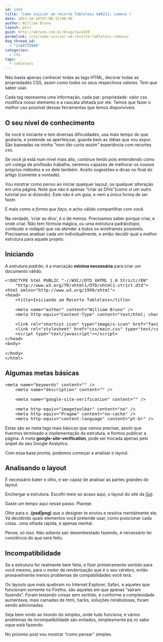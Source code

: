 ```yaml
---
id: 1459
title: 'Como iniciar um recorte Tableless &#8211; comece !'
date: 2011-10-10T07:00:31+00:00
author: William Bruno
layout: post
guid: http://wbruno.com.br/blog/?p=1459
permalink: /css/como-iniciar-um-recorte-tableless-comece/
dsq_thread_id:
  - "2104735998"
categories:
  - CSS
tags:
  - tableless
---
```

Não basta apenas conhecer todas as tags HTML, decorar todas as propriedades CSS, assim como todos os seus respectivos valores. Tem que saber usar.

Cada tag representa uma informação, cada par: propriedade: valor css modifica nosso elemento e a cascata afetada por ele. Temos que fazer o melhor uso possível dessas ferramentas que temos disponvíveis.
  
<!--more-->

## O seu nível de conhecimento

Se você é iniciante e tem diversas dificuldades, usa mais tempo do que gostaria, e pretende se aperfeiçoar, guarde bem as idéias que vou expor. São baseadas na minha _&#8220;nem tão curta assim&#8221;_ experiência com recortes css.
  
Se você já está num nível mais alto, continue lendo pois entendendo como um colega de profissão trabalha, seremos capazes de melhorar os nossos próprios métodos e os dele também. Aceito sugestões e dicas no final do artigo (comente a vontade).

Vou mostrar como penso ao iniciar qualquer layout, ou qualquer alteração em uma página. Note que não é apenas &#8220;criar as DIVs&#8221;(como vi um outro tutorial por ai dizendo). Este não é um guia, e nem a única forma de ser fazer.
  
É mais como _a forma que faço_, e acho válido compartilhar com você.

Na verdade, &#8216;criar as divs&#8217;, é o de menos. Precisamos saber porque criar, e onde criar. Não tem fórmula mágica, ou uma estrutura padrão(topo, conteudo e rodapé) que vai atender a todos os wireframes possíveis. Precisamos analisar cada um individualmente, e então decidir qual a melhor estrutura para aquele projeto.

## Iniciando

A _estrutura padrão_, é a marcação **mínima necessária** para criar um documento válido:

<pre name="code" class="html">&lt;!DOCTYPE html PUBLIC "-//W3C//DTD XHTML 1.0 Strict//EN"
	"http://www.w3.org/TR/xhtml1/DTD/xhtml1-strict.dtd">
&lt;html xmlns="http://www.w3.org/1999/xhtml">
&lt;head>
	&lt;title>Iniciando um Recorte Tableless&lt;/title>
	
	&lt;meta name="author" content="William Bruno" />
	&lt;meta http-equiv="Content-Type" content="text/html; charset=iso-8859-1" />
	
	&lt;link rel="shortcut icon" type="image/x-icon" href="favicon.ico" />
	&lt;link rel="stylesheet" href="css/main.css" type="text/css" />
	&lt;script type="text/javascript">&lt;/script>
&lt;/head>
&lt;body>

&lt;/body>
&lt;/html>
</pre>

## Algumas metas básicas

<pre name="code" class="html:firstLine[7]">&lt;meta name="keywords" content="" />
	&lt;meta name="description" content="" />
	
	&lt;meta name="google-site-verification" content="" />

	&lt;meta http-equiv="imagetoolbar" content="no" />	
	&lt;meta http-equiv="Pragma" content="no-cache" />
	&lt;meta http-equiv="content-language" content="pt-br" />
</pre>

Estas são as meta tags mais básicas que vamos precisar, assim que tivermos terminado a implementação da estrutura, e formos publicar a página. A meta **google-site-verification**, pode ser trocada apenas pelo snipet do seu Google Analytics.

Com essa base pronta, podemos começar a analisar o layout.

## Analisando o layout

É necessário bater o olho, e ser capaz de analisar as partes grandes do layout.
  
Enchergar a estrutura. Escolhi meio ao acaso aqui, o layout do site da <a href="http://www.voegol.com.br/pt-br/Paginas/default.aspx" target="_blank">Gol</a>.

Gaste um tempo aqui nesse passo. Planeje.
  
Olhe para o **\.(psd|png)** que o designer te enviou e resolva mentalmente ele. Vá decidindo quais elementos você pretende usar, como posicionar cada coisa.. uma olhada rápida, e apenas mental.
  
Pense, só isso. Não adianta sair desembestado fazendo, é necessário ter conciência do que será feito.

## Incompatibilidade

Se a estrutura for realmente bem feita, e fizer primeiramente sentido para você mesmo, para o motor de renderização que é o seu cérebro, então provavelmente menos problemas de compabilidades você terá.
  
Os layouts que mais quebram no Internet Explorer, Safari, e aqueles que funcionam somente no Firefox, são aqueles em que apenas &#8220;sairam fazendo&#8221;. Foram testando coisas sem sentido, e conforme a complexidade aumentava, mais camadas de html, hacks, soluções mirabolosas, foram sendo adicionadas.

Seja bem vindo ao mundo do simples, onde tudo funciona, e vários problemas de incompatibilidade são evitados, simplesmente pq vc sabe oque está fazendo.
  
No próximo post vou mostrar &#8220;como pensar&#8221; simples.